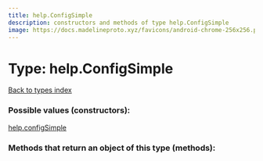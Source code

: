 ```yaml
---
title: help.ConfigSimple
description: constructors and methods of type help.ConfigSimple
image: https://docs.madelineproto.xyz/favicons/android-chrome-256x256.png
---
```

# Type: help.ConfigSimple  
[Back to types index](index.md)



### Possible values (constructors):

[help.configSimple](../constructors/help.configSimple.md)  



### Methods that return an object of this type (methods):



